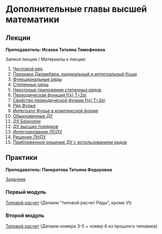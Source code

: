 # Дополнительные главы высшей математики

## Лекции

**Преподаватель: Исаева Татьяна Тимофеевна**

Записи лекции / Материалы к лекции:

1. [Числовой ряд](https://youtu.be/MbRg1tHSesI)
2. [Признаки Даламбера, радикальный и интегральный Коши](https://youtu.be/-CRVyKbM8Y4)
3. [Функциональные ряды](https://youtu.be/GwwUsf8st4c)
4. [Степенные ряды](https://youtu.be/V37RO-3aTow)
5. [Некоторые приложения степенных рядов](https://youtu.be/O6G8x3HIQdo)
6. [Переодическая функция f(x) T=2pi](https://youtu.be/h-tQKW7v3qo)
7. [Свойство периодической функии f(x) T=2pi](https://youtu.be/kIfvLrPqx2I)
8. [Ряд Фурье](https://youtu.be/9ZGO63ymNoc)
9. [Интегралл Фурье в комплексной форме](https://youtu.be/hpEYtdyzjMc)
10. [Обыкновенные ДУ](https://youtu.be/RFKa4UVDJJk)
11. [ДУ Бернулли](https://youtu.be/1uNVyLtcR0g)
12. [ДУ высших порядков](https://youtu.be/u-cOLhLZKgs)
13. [Интегрирование ЛОДУ](https://youtu.be/fVR8aMBsw-M)
14. [Решение ЛНДУ](https://youtu.be/xNhWg5TzZME)
15. [Приближенное решение ДУ с использованием рядов](https://youtu.be/9iFyjEAhkwg)

## Практики

**Преподаватель: Панкратова Татьяна Федоровна**

[Задачник](https://drive.google.com/file/d/1-EqihpTfL0y6zdUEH0aPykguzkiKWxlg/view)

### Первый модуль
   
[Типовой расчет](https://drive.google.com/file/d/1LuFsD7bo1E09GaP--6uXxE0aln7AV8KM/view?usp=sharing) \(Делаем "типовой расчет Ряды", кроме VI\)

### Второй модуль

[Типовой расчет](https://drive.google.com/file/d/11n_jwjoDScxV-dFiQWWv9jp0PvF97eZM/view?usp=sharing) \(Делаем номера 3-5 + номер 6 из прошлого типовика\)

